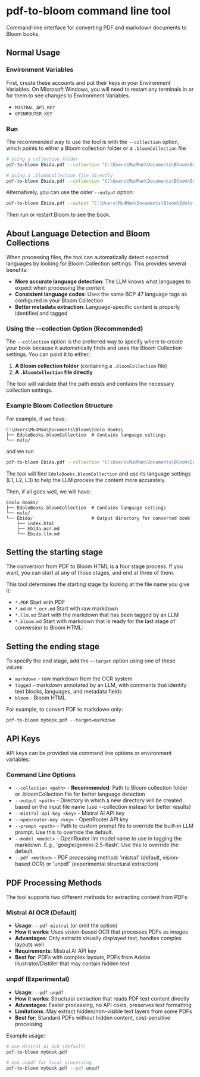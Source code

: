 # pdf-to-bloom command line tool

Command-line interface for converting PDF and markdown documents to Bloom books.

## Normal Usage

### Environment Variables

First, create these accounts and put their keys in your Environment Variables. On Microsoft Windows, you will need to restart any terminals in or for them to see changes to Environment Variables.

- `MISTRAL_API_KEY`
- `OPENROUTER_KEY`

### Run

The recommended way to use the tool is with the `--collection` option, which points to either a Bloom collection folder or a `.bloomCollection` file:

```bash
# Using a collection folder
pdf-to-bloom Ebida.pdf --collection "C:\Users\MudMan\Documents\Bloom\Edolo Books"

# Using a .bloomCollection file directly
pdf-to-bloom Ebida.pdf --collection "C:\Users\MudMan\Documents\Bloom\Edolo Books\EdoloBooks.bloomCollection"
```

Alternatively, you can use the older `--output` option:

```bash
pdf-to-bloom Ebida.pdf --output "C:\Users\MudMan\Documents\Bloom\Edolo Books"
```

Then run or restart Bloom to see the book.

## About Language Detection and Bloom Collections

When processing files, the tool can automatically detect expected languages by looking for Bloom Collection settings. This provides several benefits:

- **More accurate language detection**: The LLM knows what languages to expect when processing the content
- **Consistent language codes**: Uses the same BCP 47 language tags as configured in your Bloom Collection
- **Better metadata extraction**: Language-specific content is properly identified and tagged

### Using the --collection Option (Recommended)

The `--collection` option is the preferred way to specify where to create your book because it automatically finds and uses the Bloom Collection settings. You can point it to either:

1. **A Bloom collection folder** (containing a `.bloomCollection` file)
2. **A `.bloomCollection` file directly**

The tool will validate that the path exists and contains the necessary collection settings.

### Example Bloom Collection Structure

For example, if we have:

```
C:\Users\MudMan\Documents\Bloom\Edolo Books\
├── EdoloBooks.bloomCollection  # Contains language settings
└── nulu/
```

and we run

```bash
pdf-to-bloom Ebida.pdf --collection "C:\Users\MudMan\Documents\Bloom\Edolo Books"
```

The tool will find `EdoloBooks.bloomCollection` and use its language settings (L1, L2, L3) to help the LLM process the content more accurately.

Then, if all goes well, we will have:

```
Edolo Books/
├── EdoloBooks.bloomCollection  # Contains language settings
└── nulu/
└── Ebida/                      # Output directory for converted book
    ├── index.html
    ├── Ebida.ocr.md
    └── Ebida.llm.md
```

## Setting the starting stage

The conversion from PDF to Bloom HTML is a four stage process. If you want, you can start at any of those stages, and end at three of them.

This tool determines the starting stage by looking at the file name you give it:

- `*.PDF` Start with PDF
- `*.md` or `*.ocr.md` Start with raw markdown
- `*.llm.md` Start with the markdown that has been tagged by an LLM
- `*.bloom.md` Start with markdown that is ready for the last stage of conversion to Bloom HTML:

## Setting the ending stage

To specify the end stage, add the `--target` option using one of these values:

- `markdown` - raw markdown from the OCR system
- `tagged` - markdown annotated by an LLM, with comments that identify text blocks, languages, and metadata fields
- `bloom` - Bloom HTML

For example, to convert PDF to markdown only:

`pdf-to-bloom mybook.pdf --target=markdown`

## API Keys

API keys can be provided via command line options or environment variables:

### Command Line Options

- `--collection <path>` - **Recommended**: Path to Bloom collection folder or .bloomCollection file for better language detection
- `--output <path>` - Directory in which a new directory will be created based on the input file name (use --collection instead for better results)
- `--mistral-api-key <key>` - Mistral AI API key
- `--openrouter-key <key>` - OpenRouter API key
- `--prompt <path>` - Path to custom prompt file to override the built-in LLM prompt. Use this to override the default.
- `--model <model>` - OpenRouter llm model name to use in tagging the markdown. E.g., 'google/gemini-2.5-flash'. Use this to override the default.
- `--pdf <method>` - PDF processing method: 'mistral' (default, vision-based OCR) or 'unpdf' (experimental structural extraction)

## PDF Processing Methods

The tool supports two different methods for extracting content from PDFs:

### Mistral AI OCR (Default)

- **Usage**: `--pdf mistral` (or omit the option)
- **How it works**: Uses vision-based OCR that processes PDFs as images
- **Advantages**: Only extracts visually displayed text, handles complex layouts well
- **Requirements**: Mistral AI API key
- **Best for**: PDFs with complex layouts, PDFs from Adobe Illustrator/Distiller that may contain hidden text

### unpdf (Experimental)

- **Usage**: `--pdf unpdf`
- **How it works**: Structural extraction that reads PDF text content directly
- **Advantages**: Faster processing, no API costs, preserves text formatting
- **Limitations**: May extract hidden/non-visible text layers from some PDFs
- **Best for**: Standard PDFs without hidden content, cost-sensitive processing

Example usage:

```bash
# Use Mistral AI OCR (default)
pdf-to-bloom mybook.pdf

# Use unpdf for local processing
pdf-to-bloom mybook.pdf --pdf unpdf
```
